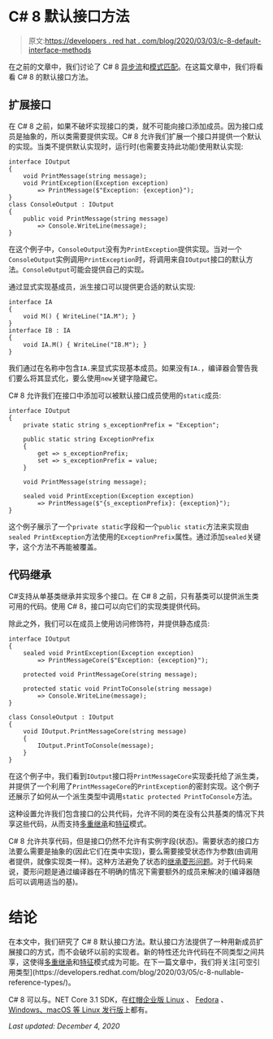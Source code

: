 # C# 8 默认接口方法

> 原文:[https://developers . red hat . com/blog/2020/03/03/c-8-default-interface-methods](https://developers.redhat.com/blog/2020/03/03/c-8-default-interface-methods)

在之前的文章中，我们讨论了 C# 8 [异步流](https://developers.redhat.com/blog/2020/02/24/c-8-asynchronous-streams/)和[模式匹配](https://developers.redhat.com/blog/2020/02/27/c-8-pattern-matching/)。在这篇文章中，我们将看看 C# 8 的默认接口方法。

## 扩展接口

在 C# 8 之前，如果不破坏实现接口的类，就不可能向接口添加成员。因为接口成员是抽象的，所以类需要提供实现。C# 8 允许我们扩展一个接口并提供一个默认的实现。当类不提供默认实现时，运行时(也需要支持此功能)使用默认实现:

```
interface IOutput
{
    void PrintMessage(string message);
    void PrintException(Exception exception)
        => PrintMessage($"Exception: {exception}");
}
class ConsoleOutput : IOutput
{
    public void PrintMessage(string message)
        => Console.WriteLine(message);
}

```

在这个例子中，`ConsoleOutput`没有为`PrintException`提供实现。当对一个`ConsoleOutput`实例调用`PrintException`时，将调用来自`IOutput`接口的默认方法。`ConsoleOutput`可能会提供自己的实现。

通过显式实现基成员，派生接口可以提供更合适的默认实现:

```
interface IA
{
    void M() { WriteLine("IA.M"); }
}
interface IB : IA
{
    void IA.M() { WriteLine("IB.M"); }
}

```

我们通过在名称中包含`IA.`来显式实现基本成员。如果没有`IA.`，编译器会警告我们要么将其显式化，要么使用`new`关键字隐藏它。

C# 8 允许我们在接口中添加可以被默认接口成员使用的`static`成员:

```
interface IOutput
{
    private static string s_exceptionPrefix = "Exception";

    public static string ExceptionPrefix
    {
        get => s_exceptionPrefix;
        set => s_exceptionPrefix = value;
    }

    void PrintMessage(string message);

    sealed void PrintException(Exception exception)
        => PrintMessage($"{s_exceptionPrefix}: {exception}");
}

```

这个例子展示了一个`private static`字段和一个`public static`方法来实现由`sealed PrintException`方法使用的`ExceptionPrefix`属性。通过添加`sealed`关键字，这个方法不再能被覆盖。

## 代码继承

C#支持从单基类继承并实现多个接口。在 C# 8 之前，只有基类可以提供派生类可用的代码。使用 C# 8，接口可以向它们的实现类提供代码。

除此之外，我们可以在成员上使用访问修饰符，并提供静态成员:

```
interface IOutput
{
    sealed void PrintException(Exception exception)
        => PrintMessageCore($"Exception: {exception}");

    protected void PrintMessageCore(string message);

    protected static void PrintToConsole(string message)
        => Console.WriteLine(message);
}

class ConsoleOutput : IOutput
{
    void IOutput.PrintMessageCore(string message)
    {
        IOutput.PrintToConsole(message);
    }
}

```

在这个例子中，我们看到`IOutput`接口将`PrintMessageCore`实现委托给了派生类，并提供了一个利用了`PrintMessageCore`的`PrintException`的密封实现。这个例子还展示了如何从一个派生类型中调用`static protected PrintToConsole`方法。

这种设置允许我们包含接口的公共代码，允许不同的类在没有公共基类的情况下共享这些代码，从而支持[多重继承](https://en.wikipedia.org/wiki/Multiple_inheritance)和[特征](https://en.wikipedia.org/wiki/Trait_(computer_programming))模式。

C# 8 允许共享代码，但是接口仍然不允许有实例字段(状态)。需要状态的接口方法要么需要是抽象的(因此它们在类中实现)，要么需要接受状态作为参数(由调用者提供，就像实现类一样)。这种方法避免了状态的[继承菱形问题](https://en.wikipedia.org/wiki/Multiple_inheritance#The_diamond_problem)。对于代码来说，菱形问题是通过编译器在不明确的情况下需要额外的成员来解决的(编译器随后可以调用适当的基)。

# 结论

在本文中，我们研究了 C# 8 默认接口方法。默认接口方法提供了一种用新成员扩展接口的方式，而不会破坏以前的实现者。新的特性还允许代码在不同类型之间共享，这使得[多重继承](https://en.wikipedia.org/wiki/Multiple_inheritance)和[特征](https://en.wikipedia.org/wiki/Trait_(computer_programming))模式成为可能。在下一篇文章中，我们将关注[可空引用类型](https://developers.redhat.com/blog/2020/03/05/c-8-nullable-reference-types/)。

C# 8 可以与。NET Core 3.1 SDK，在[红帽企业版 Linux](https://access.redhat.com/documentation/en-us/net_core/) 、 [Fedora](http://fedoraloves.net/) 、 [Windows、macOS 等 Linux 发行版](https://dotnet.microsoft.com/download)上都有。

*Last updated: December 4, 2020*